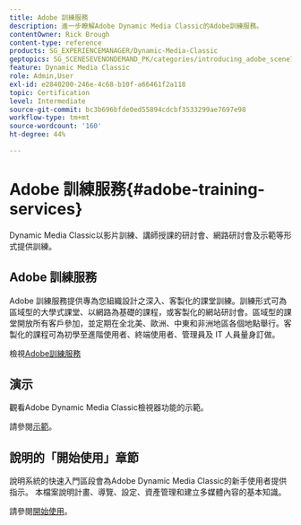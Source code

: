 ```yaml
---
title: Adobe 訓練服務
description: 進一步瞭解Adobe Dynamic Media Classic的Adobe訓練服務。
contentOwner: Rick Brough
content-type: reference
products: SG_EXPERIENCEMANAGER/Dynamic-Media-Classic
geptopics: SG_SCENESEVENONDEMAND_PK/categories/introducing_adobe_scene7
feature: Dynamic Media Classic
role: Admin,User
exl-id: e2840200-246e-4c68-b10f-a66461f2a118
topic: Certification
level: Intermediate
source-git-commit: bc3b696bfde0ed55894cdcbf3533299ae7697e98
workflow-type: tm+mt
source-wordcount: '160'
ht-degree: 44%

---
```


# Adobe 訓練服務{#adobe-training-services}

Dynamic Media Classic以影片訓練、講師授課的研討會、網路研討會及示範等形式提供訓練。

## Adobe 訓練服務

Adobe 訓練服務提供專為您組織設計之深入、客製化的課堂訓練。訓練形式可為區域型的大學式課堂、以網路為基礎的課程，或客製化的網站研討會。區域型的課堂開放所有客戶參加，並定期在全北美、歐洲、中東和非洲地區各個地點舉行。客製化的課程可為初學至進階使用者、終端使用者、管理員及 IT 人員量身訂做。

檢視[Adobe訓練服務](https://learning.adobe.com/)

## 演示

觀看Adobe Dynamic Media Classic檢視器功能的示範。

請參閱[示範](https://landing.adobe.com/en/na/dynamic-media/ctir-2755/live-demos.html)。

## 說明的「開始使用」章節

說明系統的快速入門區段會為Adobe Dynamic Media Classic的新手使用者提供指示。 本檔案說明計畫、導覽、設定、資產管理和建立多媒體內容的基本知識。

請參閱[開始使用](dmc-platform-overview.md)。
